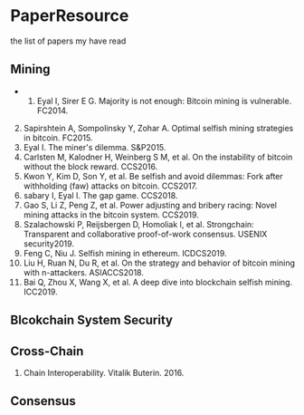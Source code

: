 # PaperResource
the list of papers my have read

## Mining

* 1.   Eyal I, Sirer E G. Majority is not enough: Bitcoin mining is vulnerable. FC2014.
2.   Sapirshtein A, Sompolinsky Y, Zohar A. Optimal selfish mining strategies in bitcoin. FC2015.
3.   Eyal I. The miner's dilemma. S&P2015.
4.   Carlsten M, Kalodner H, Weinberg S M, et al. On the instability of bitcoin without the block reward. CCS2016.
5.   Kwon Y, Kim D, Son Y, et al. Be selfish and avoid dilemmas: Fork after withholding (faw) attacks on bitcoin. CCS2017.
6.   sabary I, Eyal I. The gap game. CCS2018.
7.   Gao S, Li Z, Peng Z, et al. Power adjusting and bribery racing: Novel mining attacks in the bitcoin system. CCS2019.
8.   Szalachowski P, Reijsbergen D, Homoliak I, et al. Strongchain: Transparent and collaborative proof-of-work consensus. USENIX security2019.
9.   Feng C, Niu J. Selfish mining in ethereum. ICDCS2019.
10.  Liu H, Ruan N, Du R, et al. On the strategy and behavior of bitcoin mining with n-attackers. ASIACCS2018.
11.  Bai Q, Zhou X, Wang X, et al. A deep dive into blockchain selfish mining. ICC2019.

## Blcokchain System Security



## Cross-Chain
1.   Chain Interoperability. Vitalik Buterin. 2016.

## Consensus

